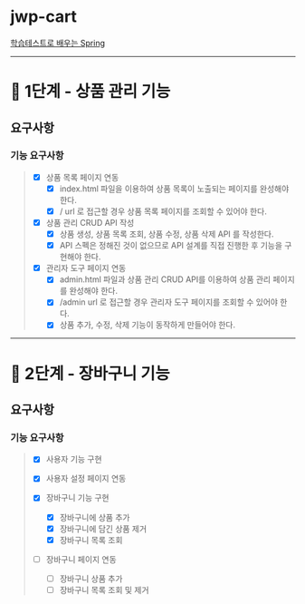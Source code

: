 # jwp-cart
[학습테스트로 배우는 Spring](https://edu.nextstep.camp/c/X1pbG30l)

----



# 🚀 1단계 - 상품 관리 기능

## 요구사항
### 기능 요구사항
> - [x] 상품 목록 페이지 연동
>   - [x] index.html 파일을 이용하여 상품 목록이 노출되는 페이지를 완성해야한다.
>   - [x] / url 로 접근할 경우 상품 목록 페이지를 조회할 수 있어야 한다.
>   
> - [x] 상품 관리 CRUD API 작성
>   - [x] 상품 생성, 상품 목록 조회, 상품 수정, 상품 삭제 API 를 작성한다.
>   - [x] API 스펙은 정해진 것이 없으므로 API 설계를 직접 진행한 후 기능을 구현해야 한다.
>   
> - [x] 관리자 도구 페이지 연동
>   - [x] admin.html 파일과 상품 관리 CRUD API를 이용하여 상품 관리 페이지를 완성해야 한다.
>   - [x] /admin url 로 접근할 경우 관리자 도구 페이지를 조회할 수 있어야 한다.
>   - [x] 상품 추가, 수정, 삭제 기능이 동작하게 만들어야 한다.




---
# 🚀 2단계 - 장바구니 기능

## 요구사항
### 기능 요구사항
> - [x] 사용자 기능 구현
>
> - [x] 사용자 설정 페이지 연동 
> 
> - [x] 장바구니 기능 구현
>   - [x] 장바구니에 상품 추가
>   - [x] 장바구니에 담긴 상품 제거
>   - [x] 장바구니 목록 조회
> 
> - [ ] 장바구니 페이지 연동
>   - [ ] 장바구니 상품 추가
>   - [ ] 장바구니 목록 조회 및 제거
